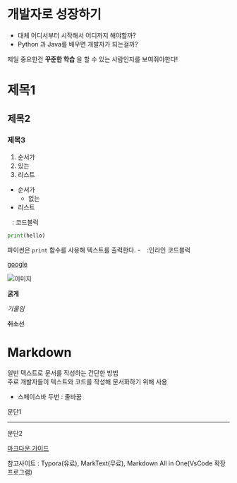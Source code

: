 # 개발자로 성장하기

- 대체 어디서부터 시작해서 어디까지 해야할까?
- Python 과 Java를 배우면 개발자가 되는걸까?

제일 중요한건 **꾸준한 학습** 을 할 수 있는 사람인지를 보여줘야한다!

# 제목1
## 제목2
### 제목3

1. 순서가
  1. 있는
2. 리스트

- 순서가
  - 없는
- 리스트

``` ``` : 코드블럭
```python
print(hello)
```
파이썬은 `print` 함수를 사용해 텍스트를 출력한다. - ` ` :인라인 코드블럭

[google](https://www.google.com/)

![이미지](https://item.kakaocdn.net/do/dc9561970173c28a13654c3f14180b4bf43ad912ad8dd55b04db6a64cddaf76d)

**굵게**

*기울임*

~~취소선~~

# Markdown

일반 텍스트로 문서를 작성하는 간단한 방법  
주로 개발자들이 텍스트와 코드를 작성해 문서화하기 위해 사용

- 스페이스바 두번 : 줄바꿈

문단1

---

문단2

[마크다운 가이드](https://www.markdownguide.org/basic-syntax/)

참고사이트 : Typora(유료), MarkText(무료), Markdown All in One(VsCode 확장프로그램)
